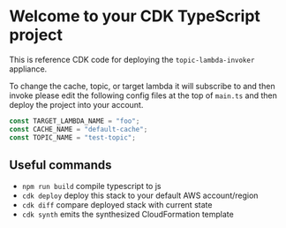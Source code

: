 # Welcome to your CDK TypeScript project

This is reference CDK code for deploying the `topic-lambda-invoker` appliance.

To change the cache, topic, or target lambda it will subscribe to and then invoke
please edit the following config files at the top of `main.ts` and then deploy the 
project into your account.

```typescript
const TARGET_LAMBDA_NAME = "foo";
const CACHE_NAME = "default-cache";
const TOPIC_NAME = "test-topic";
```

## Useful commands

* `npm run build`   compile typescript to js
* `cdk deploy`      deploy this stack to your default AWS account/region
* `cdk diff`        compare deployed stack with current state
* `cdk synth`       emits the synthesized CloudFormation template

